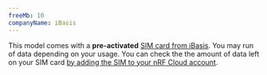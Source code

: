 ```yaml
---
freeMb: 10
companyName: iBasis
---
```


This model comes with a **pre-activated**
[SIM card from iBasis](https://ibasis.com/solutions/esim-technology/). You may
run of data depending on your usage. You can check the the amount of data left
on your SIM card
[by adding the SIM to your nRF Cloud account](https://developer.nordicsemi.com/nRF_Connect_SDK/doc/latest/nrf/device_guides/working_with_nrf/nrf91/thingy91_gsg.html#connecting-to-nrf-cloud).
